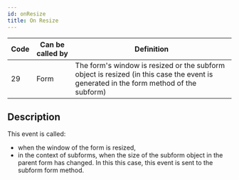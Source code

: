 ```yaml
---
id: onResize
title: On Resize
---
```


| Code | Can be called by | Definition                                                                                                                            |
| ---- | ---------------- | ------------------------------------------------------------------------------------------------------------------------------------- |
| 29   | Form             | The form's window is resized or the subform object is resized (in this case the event is generated in the form method of the subform) |


## Description

This event is called:

- when the window of the form is resized,
- in the context of subforms, when the size of the subform object in the parent form has changed. In this this case, this event is sent to the subform form method. 
